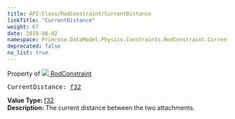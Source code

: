 ```yaml
---
title: API:Class/RodConstraint/CurrentDistance
linkTitle: "CurrentDistance"
weight: 67
date: 2019-08-02
namespace: Primrose.DataModel.Physics.Constraints.RodConstraint.CurrentDistance
deprecated: false
no_list: true
---
```

Property of <a href="/docs/api-reference/Class/RodConstraint"><img src="/icons/silk/axle.png"/>&nbsp;RodConstraint</a>
<pre class="method-declaration">
CurrentDistance: <a class="type" href="/docs/api-reference/System/Primitives#single">f32</a></pre>
<b>Value Type: </b>
<a class="type" href="/docs/api-reference/System/Primitives#single">f32</a>
<br/>
<b>Description: </b>
The current distance between the two attachments.


